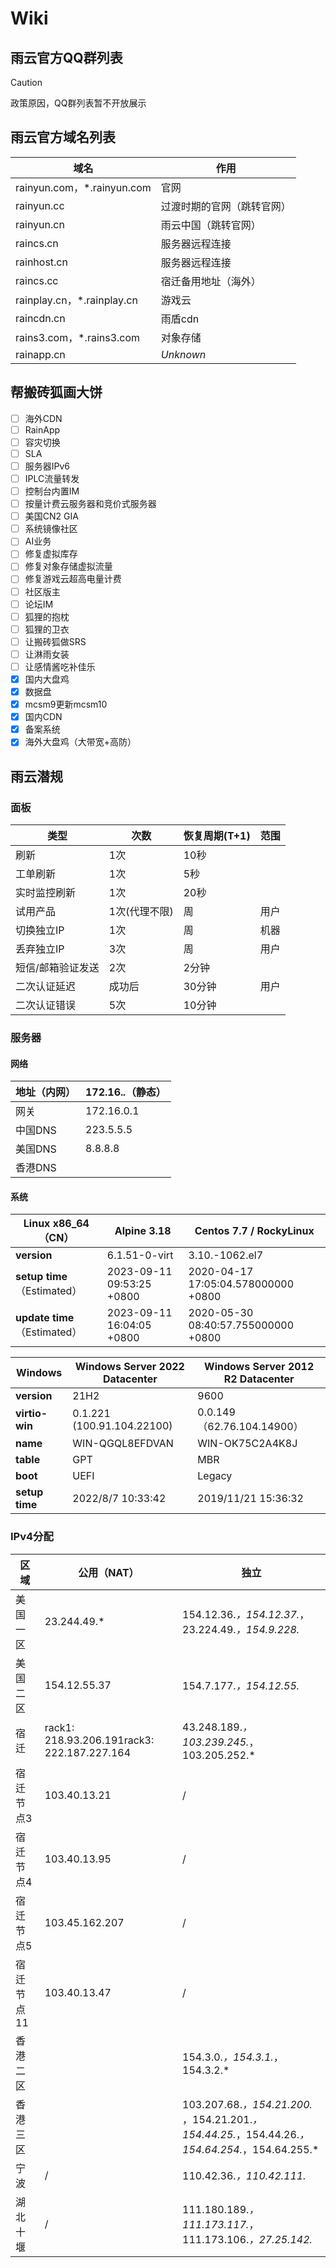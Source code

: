 # Wiki
## **雨云官方QQ群列表**

> [!CAUTION]
>
> 政策原因，QQ群列表暂不开放展示





## **雨云官方域名列表**

| **域名**                   | **作用**                   |
| -------------------------- | -------------------------- |
| rainyun.com，*.rainyun.com | 官网                       |
| rainyun.cc                 | 过渡时期的官网（跳转官网） |
| rainyun.cn                 | 雨云中国（跳转官网）       |
| raincs.cn                  | 服务器远程连接             |
| rainhost.cn                | 服务器远程连接             |
| raincs.cc                  | 宿迁备用地址（海外）       |
| rainplay.cn，*.rainplay.cn | 游戏云                     |
| raincdn.cn                 | 雨盾cdn                    |
| rains3.com，*.rains3.com   | 对象存储                   |
| rainapp.cn                 | *Unknown*                  |

## 帮搬砖狐画大饼

- [ ] 海外CDN
- [ ] RainApp
- [ ] 容灾切换
- [ ] SLA
- [ ] 服务器IPv6
- [ ] IPLC流量转发
- [ ] 控制台内置IM
- [ ] 按量计费云服务器和竞价式服务器
- [ ] 美国CN2 GIA
- [ ] 系统镜像社区
- [ ] AI业务
- [ ] 修复虚拟库存
- [ ] 修复对象存储虚拟流量
- [ ] 修复游戏云超高电量计费
- [ ] 社区版主
- [ ] 论坛IM
- [ ] 狐狸的抱枕
- [ ] 狐狸的卫衣
- [ ] 让搬砖狐做SRS
- [ ] 让淋雨女装
- [ ] 让感情酱吃补佳乐
- [x] 国内大盘鸡
- [x] 数据盘
- [x] mcsm9更新mcsm10
- [x] 国内CDN
- [X] 备案系统
- [X] 海外大盘鸡（大带宽+高防）

## 雨云潜规

### 面板

| **类型**          | **次数**      | **恢复周期(T+1)** | **范围** |
| ----------------- | ------------- | ----------------- | -------- |
| 刷新              | 1次           | 10秒              |          |
| 工单刷新          | 1次           | 5秒               |          |
| 实时监控刷新      | 1次           | 20秒              |          |
| 试用产品          | 1次(代理不限) | 周                | 用户     |
| 切换独立IP        | 1次           | 周                | 机器     |
| 丢弃独立IP        | 3次           | 周                | 用户     |
| 短信/邮箱验证发送 | 2次           | 2分钟             |          |
| 二次认证延迟      | 成功后        | 30分钟            | 用户     |
| 二次认证错误      | 5次           | 10分钟            |          |

### 服务器

#### 网络

| 地址（内网） | 172.16.*.*（静态） |
| ------------ | ------------------ |
| 网关         | 172.16.0.1         |
| 中国DNS      | 223.5.5.5          |
| 美国DNS      | 8.8.8.8            |
| 香港DNS      |                    |

#### 系统

| **Linux** **x86_64（CN）**   | **Alpine 3.18**           | **Centos 7.7** / RockyLinux         |
| ---------------------------- | ------------------------- | ----------------------------------- |
| **version**                  | 6.1.51-0-virt             | 3.10.-1062.el7                      |
| **setup time**（Estimated）  | 2023-09-11 09:53:25 +0800 | 2020-04-17 17:05:04.578000000 +0800 |
| **update time**（Estimated） | 2023-09-11 16:04:05 +0800 | 2020-05-30 08:40:57.755000000 +0800 |

| **Windows**    | **Windows Server 2022** Datacenter | **Windows Server 2012** R2 Datacenter |
| -------------- | ---------------------------------- | ------------------------------------- |
| **version**    | 21H2                               | 9600                                  |
| **virtio-win** | 0.1.221 (100.91.104.22100)         | 0.0.149（62.76.104.14900）            |
| **name**       | WIN-QGQL8EFDVAN                    | WIN-OK75C2A4K8J                       |
| **table**      | GPT                                | MBR                                   |
| **boot**       | UEFI                               | Legacy                                |
| **setup time** | 2022/‎8/‎7 10:33:42                  | 2019/11/21 15:36:32                   |

### IPv4分配

| **区域**   | **公用（NAT）**                             | **独立**                                                     |
| ---------- | ------------------------------------------- | ------------------------------------------------------------ |
| 美国一区   | 23.244.49.*                                 | 154.12.36.*，154.12.37.*，23.224.49.*，154.9.228.*           |
| 美国二区   | 154.12.55.37                                | 154.7.177.*，154.12.55.*                                     |
| 宿迁       | rack1: 218.93.206.191rack3: 222.187.227.164 | 43.248.189.*，103.239.245.*，103.205.252.*                   |
| 宿迁节点3  | 103.40.13.21                                | /                                                            |
| 宿迁节点4  | 103.40.13.95                                | /                                                            |
| 宿迁节点5  | 103.45.162.207                              | /                                                            |
| 宿迁节点11 | 103.40.13.47                                | /                                                            |
| 香港二区   |                                             | 154.3.0.*，154.3.1.*，154.3.2.*                              |
| 香港三区   |                                             | 103.207.68.*，154.21.200.* ，154.21.201.*，154.44.25.*，154.44.26.*，154.64.254.*，154.64.255.* |
| 宁波       | /                                           | 110.42.36.*，110.42.111.*                                    |
| 湖北十堰   | /                                           | 111.180.189.*，111.173.117.*，111.173.106.*，27.25.142.*     |
